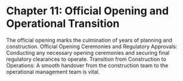# Chapter 11: Official Opening and Operational Transition
The official opening marks the culmination of years of planning and construction.
Official Opening Ceremonies and Regulatory Approvals: Conducting any necessary opening ceremonies and securing final regulatory clearances to operate.
Transition from Construction to Operations: A smooth handover from the construction team to the operational management team is vital.